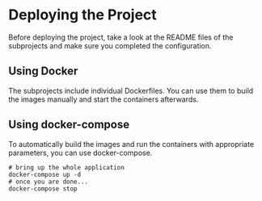 # Deploying the Project

Before deploying the project, take a look at the README files of the subprojects and make sure you completed the configuration.

## Using Docker

The subprojects include individual Dockerfiles. You can use them to build the images manually and start the containers afterwards.

## Using docker-compose

To automatically build the images and run the containers with appropriate parameters, you can use docker-compose.

```
# bring up the whole application
docker-compose up -d
# once you are done...
docker-compose stop
```
